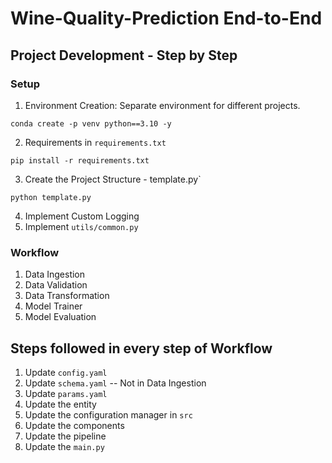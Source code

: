 # Wine-Quality-Prediction End-to-End

## Project Development - Step by Step
### Setup
1. Environment Creation: Separate environment for different projects.
```
conda create -p venv python==3.10 -y
```
2. Requirements in `requirements.txt`
```
pip install -r requirements.txt
```
3. Create the Project Structure - template.py`
```
python template.py
```
4. Implement Custom Logging
5. Implement `utils/common.py`

### Workflow
1. Data Ingestion
2. Data Validation
3. Data Transformation
4. Model Trainer
5. Model Evaluation

## Steps followed in every step of Workflow
1. Update `config.yaml`
2. Update `schema.yaml` -- Not in Data Ingestion
3. Update `params.yaml`
4. Update the entity
5. Update the configuration manager in `src`
6. Update the components
7. Update the pipeline
8. Update the `main.py`